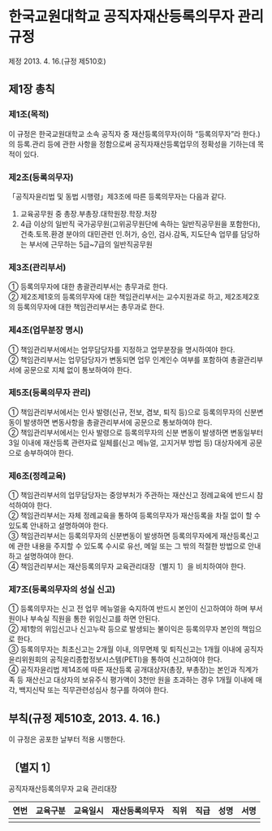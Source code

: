 # 한국교원대학교 공직자재산등록의무자 관리규정

제정 2013. 4. 16.(규정 제510호)

## 제1장 총칙

### 제1조(목적)

이 규정은 한국교원대학교 소속 공직자 중 재산등록의무자(이하 “등록의무자”라 한다.)의 등록․관리 등에 관한 사항을 정함으로써 공직자재산등록업무의 정확성을 기하는데 목적이 있다.

### 제2조(등록의무자)

「공직자윤리법 및 동법 시행령」제3조에 따른 등록의무자는 다음과 같다.

1. 교육공무원 중 총장․부총장․대학원장․학장․처장
2. 4급 이상의 일반직 국가공무원(고위공무원단에 속하는 일반직공무원을 포함한다), 건축․토목․환경 분야의 대민관련 인․허가, 승인, 검사․감독, 지도단속 업무를 담당하는 부서에 근무하는 5급~7급의 일반직공무원

### 제3조(관리부서)

① 등록의무자에 대한 총괄관리부서는 총무과로 한다.  
② 제2조제1호의 등록의무자에 대한 책임관리부서는 교수지원과로 하고, 제2조제2호의 등록의무자에 대한 책임관리부서는 총무과로 한다.

### 제4조(업무분장 명시)

① 책임관리부서에서는 업무담당자를 지정하고 업무분장을 명시하여야 한다.  
② 책임관리부서는 업무담당자가 변동되면 업무 인계인수 여부를 포함하여 총괄관리부서에 공문으로 지체 없이 통보하여야 한다.

### 제5조(등록의무자 관리)

① 책임관리부서에서는 인사 발령(신규, 전보, 겸보, 퇴직 등)으로 등록의무자의 신분변동이 발생하면 변동사항을 총괄관리부서에 공문으로 통보하여야 한다.  
② 책임관리부서에서는 인사 발령으로 등록의무자의 신분 변동이 발생하면 변동일부터 3일 이내에 재산등록 관련자료 일체를(신고 메뉴얼, 고지거부 방법 등) 대상자에게 공문으로 송부하여야 한다.

### 제6조(정례교육)

① 책임관리부서의 업무담당자는 중앙부처가 주관하는 재산신고 정례교육에 반드시 참석하여야 한다.  
② 책임관리부서는 자체 정례교육을 통하여 등록의무자가 재산등록을 차질 없이 할 수 있도록 안내하고 설명하여야 한다.  
③ 책임관리부서는 등록의무자의 신분변동이 발생하면 등록의무자에게 재산등록신고에 관한 내용을 주지할 수 있도록 수시로 유선, 메일 또는 그 밖의 적절한 방법으로 안내하고 설명하여야 한다.  
④ 책임관리부서는 재산등록의무자 교육관리대장〔별지 1〕을 비치하여야 한다.

### 제7조(등록의무자의 성실 신고)

① 등록의무자는 신고 전 업무 메뉴얼을 숙지하여 반드시 본인이 신고하여야 하며 부서원이나 부속실 직원을 통한 위임신고를 하면 안된다.  
② 제1항의 위임신고나 신고누락 등으로 발생되는 불이익은 등록의무자 본인의 책임으로 한다.  
③ 등록의무자는 최초신고는 2개월 이내, 의무면제 및 퇴직신고는 1개월 이내에 공직자윤리위원회의 공직윤리종합정보시스템(PETI)을 통하여 신고하여야 한다.  
④ 공직자윤리법 제14조에 따른 재산등록 공개대상자(총장, 부총장)는 본인과 직계가족 등 재산신고 대상자의 보유주식 평가액이 3천만 원을 초과하는 경우 1개월 이내에 매각, 백지신탁 또는 직무관련성심사 청구를 하여야 한다.

## 부칙(규정 제510호, 2013. 4. 16.)

이 규정은 공포한 날부터 적용 시행한다.

## 〔별지 1〕

공직자재산등록의무자 교육 관리대장

| 연번 | 교육구분 | 교육일시 | 재산등록의무자 | 직위 | 직급 | 성명 | 서명 |
| ---- | -------- | -------- | -------------- | ---- | ---- | ---- | ---- |
|      |          |          |                |      |      |      |      |
